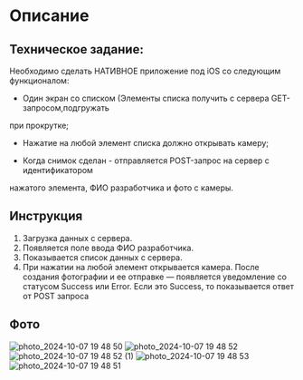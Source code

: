 <h1>Описание</h1>

<h2>Техническое задание:</h2>

Необходимо сделать НАТИВНОЕ приложение под iOS со следующим функционалом:

- Один экран со списком (Элементы списка получить с сервера GET-запросом,подгружать

при прокрутке;

- Нажатие на любой элемент списка должно открывать камеру;

- Когда снимок сделан - отправляется POST-запрос на сервер с идентификатором

нажатого элемента, ФИО разработчика и фото с камеры.


<h2>Инструкция</h2>

1) Загрузка данных с сервера. 
2) Появляется поле ввода ФИО разработчика.
3) Показывается список данных с сервера.
4) При нажатии на любой элемент открывается камера. После создания фотографии и ее отправке — появляется уведомление со статусом Success или Error. Если это Success, то показывается ответ от POST запроса

<h2>Фото</h2>


![photo_2024-10-07 19 48 50](https://github.com/user-attachments/assets/3d76ebe0-0560-4f1d-ba5d-73eb9cc29e44)
![photo_2024-10-07 19 48 52](https://github.com/user-attachments/assets/68bb9a61-ab0f-4db1-896f-3a574fc2b4b2)
![photo_2024-10-07 19 48 52 (1)](https://github.com/user-attachments/assets/c725f057-daca-4990-b5ea-f3fec68828c5)
![photo_2024-10-07 19 48 53](https://github.com/user-attachments/assets/2b25e393-711a-4972-b5c8-49962122306a)
![photo_2024-10-07 19 48 51](https://github.com/user-attachments/assets/f8c3697d-d855-4915-a59d-609ca9b6e5ef)





